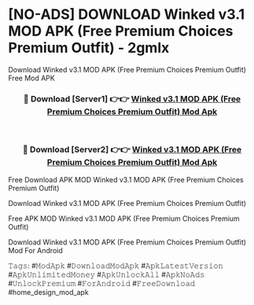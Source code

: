 # [NO-ADS] DOWNLOAD Winked v3.1 MOD APK (Free Premium Choices Premium Outfit) - 2gmlx
Download Winked v3.1 MOD APK (Free Premium Choices Premium Outfit) Free Mod APK

<div align="center">
<h3>🔴 Download [Server1] 👉👉 <a href="https://apk-comot.site?title=Winked_v3.1_MOD_APK_(Free_Premium_Choices_Premium_Outfit)">Winked v3.1 MOD APK (Free Premium Choices Premium Outfit) Mod Apk</a></h3><br>

<h3>🔴 Download [Server2] 👉👉 <a href="https://apk-comot.site?title=Winked_v3.1_MOD_APK_(Free_Premium_Choices_Premium_Outfit)">Winked v3.1 MOD APK (Free Premium Choices Premium Outfit) Mod Apk</a></h3>
</div>


Free Download APK MOD Winked v3.1 MOD APK (Free Premium Choices Premium Outfit)

Download Winked v3.1 MOD APK (Free Premium Choices Premium Outfit) 

Free APK MOD Winked v3.1 MOD APK (Free Premium Choices Premium Outfit) 

Download Winked v3.1 MOD APK (Free Premium Choices Premium Outfit) Mod For Android

𝚃𝚊𝚐𝚜: #𝙼𝚘𝚍𝙰𝚙𝚔 #𝙳𝚘𝚠𝚗𝚕𝚘𝚊𝚍𝙼𝚘𝚍𝙰𝚙𝚔 #𝙰𝚙𝚔𝙻𝚊𝚝𝚎𝚜𝚝𝚅𝚎𝚛𝚜𝚒𝚘𝚗 #𝙰𝚙𝚔𝚄𝚗𝚕𝚒𝚖𝚒𝚝𝚎𝚍𝙼𝚘𝚗𝚎𝚢 #𝙰𝚙𝚔𝚄𝚗𝚕𝚘𝚌𝚔𝙰𝚕𝚕 #𝙰𝚙𝚔𝙽𝚘𝙰𝚍𝚜 #𝚄𝚗𝚕𝚘𝚌𝚔𝙿𝚛𝚎𝚖𝚒𝚞𝚖 #𝙵𝚘𝚛𝙰𝚗𝚍𝚛𝚘𝚒𝚍 #𝙵𝚛𝚎𝚎𝙳𝚘𝚠𝚗𝚕𝚘𝚊𝚍 #home_design_mod_apk
